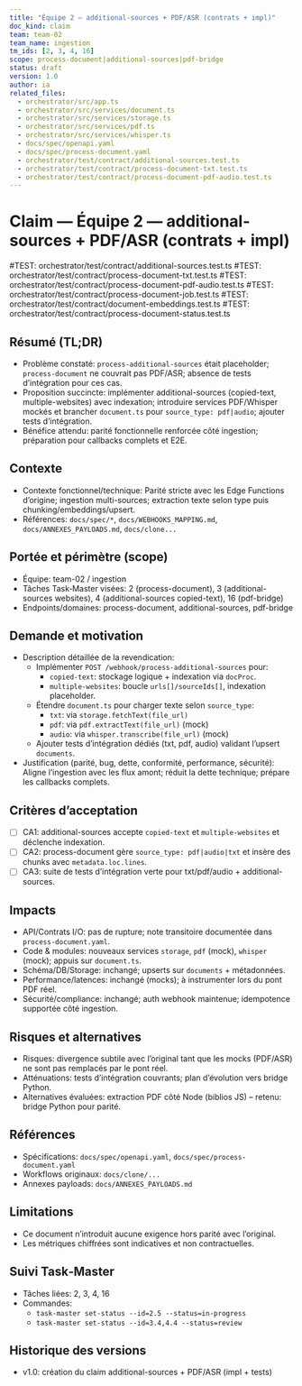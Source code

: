 ```yaml
---
title: "Équipe 2 — additional-sources + PDF/ASR (contrats + impl)"
doc_kind: claim
team: team-02
team_name: ingestion
tm_ids: [2, 3, 4, 16]
scope: process-document|additional-sources|pdf-bridge
status: draft
version: 1.0
author: ia
related_files:
  - orchestrator/src/app.ts
  - orchestrator/src/services/document.ts
  - orchestrator/src/services/storage.ts
  - orchestrator/src/services/pdf.ts
  - orchestrator/src/services/whisper.ts
  - docs/spec/openapi.yaml
  - docs/spec/process-document.yaml
  - orchestrator/test/contract/additional-sources.test.ts
  - orchestrator/test/contract/process-document-txt.test.ts
  - orchestrator/test/contract/process-document-pdf-audio.test.ts
---
```


# Claim — Équipe 2 — additional-sources + PDF/ASR (contrats + impl)

#TEST: orchestrator/test/contract/additional-sources.test.ts
#TEST: orchestrator/test/contract/process-document-txt.test.ts
#TEST: orchestrator/test/contract/process-document-pdf-audio.test.ts
#TEST: orchestrator/test/contract/process-document-job.test.ts
#TEST: orchestrator/test/contract/document-embeddings.test.ts
#TEST: orchestrator/test/contract/process-document-status.test.ts

## Résumé (TL;DR)

- Problème constaté: `process-additional-sources` était placeholder; `process-document` ne couvrait pas PDF/ASR; absence de tests d’intégration pour ces cas.
- Proposition succincte: implémenter additional-sources (copied-text, multiple-websites) avec indexation; introduire services PDF/Whisper mockés et brancher `document.ts` pour `source_type: pdf|audio`; ajouter tests d’intégration.
- Bénéfice attendu: parité fonctionnelle renforcée côté ingestion; préparation pour callbacks complets et E2E.

## Contexte

- Contexte fonctionnel/technique: Parité stricte avec les Edge Functions d’origine; ingestion multi-sources; extraction texte selon type puis chunking/embeddings/upsert.
- Références: `docs/spec/*`, `docs/WEBHOOKS_MAPPING.md`, `docs/ANNEXES_PAYLOADS.md`, `docs/clone...`

## Portée et périmètre (scope)

- Équipe: team-02 / ingestion
- Tâches Task‑Master visées: 2 (process-document), 3 (additional-sources websites), 4 (additional-sources copied-text), 16 (pdf-bridge)
- Endpoints/domaines: process-document, additional-sources, pdf-bridge

## Demande et motivation

- Description détaillée de la revendication:
  - Implémenter `POST /webhook/process-additional-sources` pour:
    - `copied-text`: stockage logique + indexation via `docProc`.
    - `multiple-websites`: boucle `urls[]/sourceIds[]`, indexation placeholder.
  - Étendre `document.ts` pour charger texte selon `source_type`:
    - `txt`: via `storage.fetchText(file_url)`
    - `pdf`: via `pdf.extractText(file_url)` (mock)
    - `audio`: via `whisper.transcribe(file_url)` (mock)
  - Ajouter tests d’intégration dédiés (txt, pdf, audio) validant l’upsert `documents`.
- Justification (parité, bug, dette, conformité, performance, sécurité): Aligne l’ingestion avec les flux amont; réduit la dette technique; prépare les callbacks complets.

## Critères d’acceptation

- [ ] CA1: additional-sources accepte `copied-text` et `multiple-websites` et déclenche indexation.
- [ ] CA2: process-document gère `source_type: pdf|audio|txt` et insère des chunks avec `metadata.loc.lines`.
- [ ] CA3: suite de tests d’intégration verte pour txt/pdf/audio + additional-sources.

## Impacts

- API/Contrats I/O: pas de rupture; note transitoire documentée dans `process-document.yaml`.
- Code & modules: nouveaux services `storage`, `pdf` (mock), `whisper` (mock); appuis sur `document.ts`.
- Schéma/DB/Storage: inchangé; upserts sur `documents` + métadonnées.
- Performance/latences: inchangé (mocks); à instrumenter lors du pont PDF réel.
- Sécurité/compliance: inchangé; auth webhook maintenue; idempotence supportée côté ingestion.

## Risques et alternatives

- Risques: divergence subtile avec l’original tant que les mocks (PDF/ASR) ne sont pas remplacés par le pont réel.
- Atténuations: tests d’intégration couvrants; plan d’évolution vers bridge Python.
- Alternatives évaluées: extraction PDF côté Node (biblios JS) – retenu: bridge Python pour parité.

## Références

- Spécifications: `docs/spec/openapi.yaml`, `docs/spec/process-document.yaml`
- Workflows originaux: `docs/clone/...`
- Annexes payloads: `docs/ANNEXES_PAYLOADS.md`

## Limitations

- Ce document n’introduit aucune exigence hors parité avec l’original.
- Les métriques chiffrées sont indicatives et non contractuelles.

## Suivi Task‑Master

- Tâches liées: 2, 3, 4, 16
- Commandes:
  - `task-master set-status --id=2.5 --status=in-progress`
  - `task-master set-status --id=3.4,4.4 --status=review`

## Historique des versions

- v1.0: création du claim additional-sources + PDF/ASR (impl + tests) 